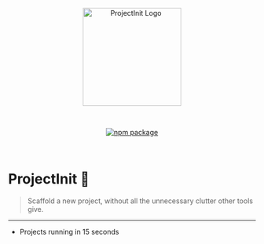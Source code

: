 <p align="center">
  <a href="https://projectinit.0boris.tech" target="_blank" rel="noopener noreferrer">
    <img width="200" src="https://0boris.tech/projectinit.svg" alt="ProjectInit Logo">
  </a>
</p>
<br/>
<p align="center">
  <a href="https://npmjs.com/package/projectinit"><img src="https://img.shields.io/npm/v/projectinit.svg" alt="npm package"></a><br/>
</p>
<br/>

# ProjectInit 🎈
> Scaffold a new project, without all the unnecessary clutter other tools give.
---
- Projects running in 15 seconds
